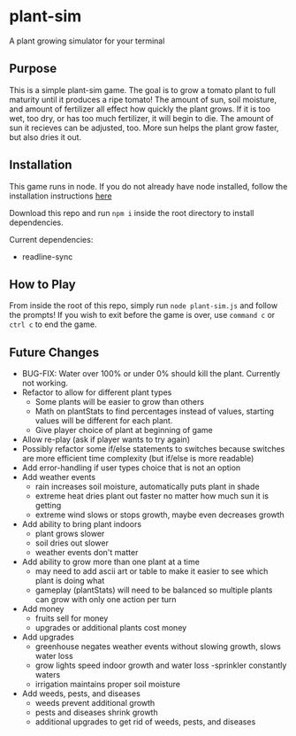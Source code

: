 # plant-sim
A plant growing simulator for your terminal

## Purpose

This is a simple plant-sim game. The goal is to grow a tomato plant to full maturity until it produces a ripe tomato! The amount of sun, soil moisture, and amount of fertilizer all effect how quickly the plant grows. If it is too wet, too dry, or has too much fertilizer, it will begin to die. The amount of sun it recieves can be adjusted, too. More sun helps the plant grow faster, but also dries it out.

## Installation

This game runs in node. If you do not already have node installed, follow the installation instructions [here](https://nodejs.org/en/download/package-manager/)

Download this repo and run `npm i` inside the root directory to install dependencies.

Current dependencies:
- readline-sync

## How to Play

From inside the root of this repo, simply run `node plant-sim.js` and follow the prompts! If you wish to exit before the game is over, use `command c` or `ctrl c` to end the game.

## Future Changes

- BUG-FIX: Water over 100% or under 0% should kill the plant. Currently not working.
- Refactor to allow for different plant types
  - Some plants will be easier to grow than others
  - Math on plantStats to find percentages instead of values, starting values will be different for each plant.
  - Give player choice of plant at beginning of game
- Allow re-play (ask if player wants to try again)
- Possibly refactor some if/else statements to switches because switches are more efficient time complexity (but if/else is more readable)
- Add error-handling if user types choice that is not an option
- Add weather events 
  - rain increases soil moisture, automatically puts plant in shade
  - extreme heat dries plant out faster no matter how much sun it is getting
  - extreme wind slows or stops growth, maybe even decreases growth
- Add ability to bring plant indoors
  - plant grows slower
  - soil dries out slower
  - weather events don't matter
- Add ability to grow more than one plant at a time
  - may need to add ascii art or table to make it easier to see which plant is doing what
  - gameplay (plantStats) will need to be balanced so multiple plants can grow with only one action per turn
- Add money
  - fruits sell for money
  - upgrades or additional plants cost money
- Add upgrades
  - greenhouse negates weather events without slowing growth, slows water loss
  - grow lights speed indoor growth and water loss
  -sprinkler constantly waters
  - irrigation maintains proper soil moisture
- Add weeds, pests, and diseases
  - weeds prevent additional growth
  - pests and diseases shrink growth
  - additional upgrades to get rid of weeds, pests, and diseases
